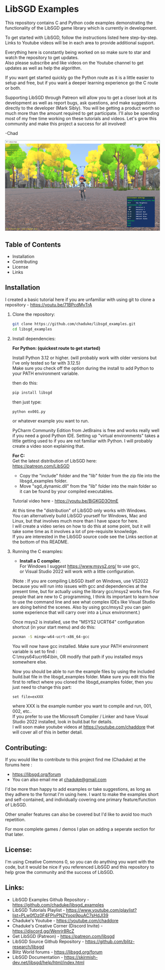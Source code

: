 # LibSGD Examples

This repository contains C and Python code examples demonstrating the functionality of the LibSGD game library which is currently in development.    
 
To get started with LibSGD, follow the instructions listed here step-by-step.     
Links to Youtube videos will be in each area to provide additional support.  
        
Everything here is constantly being worked on so make sure to star and watch the repository to get updates.    
Also please subscribe and like videos on the Youtube channel to get updates as well as help the algorithm.        

If you want get started quickly go the Python route as it is a little easier to setup and free, but if you want a deeper learning experience go the C route or both.  

Supporting LibSGD through Patreon will allow you to get a closer look at its development as well as report bugs, ask questions, and make suggestions directly to the developer (Mark Sibly).  You will be getting a product worth so much more than the amount required to get participate.  I'll also be spending most of my free time working on these tutorials and videos.  Let's grow this community and make this project a success for all involved!    

-Chad  

![Example Screenshot](https://github.com/Chaduke/libsgd_examples/blob/master/images/example.png)

## Table of Contents

- Installation
- Contributing
- License
- Links

## Installation

I created a basic tutorial here if you are unfamiliar with using git to clone a repository - https://youtu.be/71BPcdMyTrA   

1. Clone the repository:  
   ```sh
   git clone https://github.com/chaduke/libsgd_examples.git
   cd libsgd_examples
   ```

2. Install dependencies:  

	**For Python: (quickest route to get started)**  
   	
	Install Python 3.12 or higher. (will probably work with older versions but I've only tested so far with 3.12.5)  
	Make sure you check off the option during the install to add Python to your PATH environment variable.   
	
	then do this:  
	```sh
	pip install libsgd
	```
	then just type: 
	```sh
	python ex001.py 
	```
	or whatever example you want to run.  
	
	PyCharm Community Edition from JetBrains is free and works really well if you need a good Python IDE.  Setting up "virtual environments" takes a little getting used to if you are not familiar with Python. I will probably create a video soon explaining that.      
    
	**For C:**    	
	Get the latest distribution of LibSGD here:        
	https://patreon.com/LibSGD  	
	- Copy the "include" folder and the "lib" folder from the zip file into the libsgd_examples folder.
	- Move "sgd_dynamic.dll" from the "lib" folder into the main folder so it can be found by your compiled executables.  
	
 	Tutorial video here - https://youtu.be/BiGKGD3OtmE
	
	At this time the "distribution" of LibSGD only works with Windows.     	
	You can alternatively build LibSGD yourself for Windows, Mac and Linux, but that involves much more than I have space for here.    
	I will create a video series on how to do this at some point, but it will take some time as it involves a lot of pre-requisite knowledge.  
	If you are interested in the LibSGD source code see the Links section at the bottom of this README.   
	
3. Running the C examples:   	
	- **Install a C compiler.**     
	For Windows I suggest https://www.msys2.org/ to use gcc,      
	or Visual Studio 2022 will work with a little configuration.  
	
	(Note : If you are compiling LibSGD itself on Windows, use VS2022 because you will run into issues with gcc and dependencies at the present time, but for actually using the library gcc/msys2 works fine. For people that are new to C programming, I think its important to learn how to use the command line and see what complex IDEs like Visual Studio are doing behind the scenes.  Also by using gcc/msys2 you can gain some experience that will carry over into a Linux environment.)    
	
	Once msys2 is installed, use the "MSYS2 UCRT64" configuration shortcut (in your start menu) and do this:  
	```sh 
	pacman -S mingw-w64-ucrt-x86_64-gcc
	```
	You will now have gcc installed.  Make sure your PATH environment variable is set to find :   
	C:\msys64\ucrt64\bin, OR modify that path if you installed msys somewhere else.  
	
	Now you should be able to run the example files by using the included build.bat file in the libsgd_examples folder. Make sure you edit this file first to reflect where you cloned the libsgd_examples folder, then you just need to change this part:  
	```code
	set file=exXXX
	```
	where XXX is the example number you want to compile and run, 001, 002, etc..  
	If you prefer to use the Microsoft Compiler / Linker and have Visual Studio 2022 installed, look in build.bat for details.   
	I will soon make youtube videos at https://youtube.com/chaddore that will cover all of this in better detail.  	

## Contributing:  

If you would like to contribute to this project find me (Chaduke) at the forums here :  
- https://libsgd.org/forum  
- You can also email me at chaduke@gmail.com    

I'd be more than happy to add examples or take suggestions, as long as they adhere to the format I'm using here.  I want to make the examples short and self-contained, and individually covering one primary feature/function of LibSGD.    
   	
Other smaller features can also be covered but I'd like to avoid too much repetition.  
     
For more complete games / demos I plan on adding a seperate section for that later.    	
		
## License:     

I'm using Creative Commons 0, so you can do anything you want with the code, but it would be nice if you referenced LibSGD and this repository to help grow the community and the success of LibSGD.     
	
## Links:  

- LibSGD Examples Github Repository - https://github.com/chaduke/libsgd_examples  
- LibSGD Tutorials Playlist - https://www.youtube.com/playlist?list=PLw0fDz0F4FPlvPNZYoop9puAC7sHdJl39  
- Chaduke's Youtube - https://youtube.com/chaddore    
- Chaduke's Creative Corner (Discord Invite) - https://discord.gg/Wenrjr8RcZ  
- Get LibSGD (Patreon) - https://patreon.com/libsgd    
- LibSGD Source Github Repository - https://github.com/blitz-research/libsgd  
- Blitz World forums - https://libsgd.org/forum 
- LibSGD Documentation - https://skirmish-dev.net/libsgd/help/html/index.html   